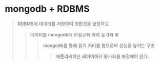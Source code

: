 # mongodb + RDBMS

> RDBMS에 데이터를 저장하여 정합성을 보장하고
>
> > 데이터를 mongodb에 비정규화 하여 동기화 후
> >
> > > mongodb를 통해 읽기 처리를 함으로써 성능을 높이는 구조
> > >
> > > > 애플리케이션 레이어에서 동기화를 보장해야 한다.
